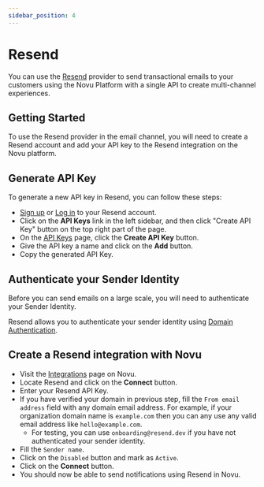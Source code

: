 ```yaml
---
sidebar_position: 4
---
```


# Resend

You can use the [Resend](https://resend.com/) provider to send transactional emails to your customers using the Novu Platform with a single API to create multi-channel experiences.

## Getting Started

To use the Resend provider in the email channel, you will need to create a Resend account and add your API key to the Resend integration on the Novu platform.

## Generate API Key

To generate a new API key in Resend, you can follow these steps:

- [Sign up](https://resend.com/secret) or [Log in](https://resend.com/login) to your Resend account.
- Click on the **API Keys** link in the left sidebar, and then click "Create API Key" button on the top right part of the page.
- On the [API Keys](https://resend.com/api-keys) page, click the **Create API Key** button.
- Give the API key a name and click on the **Add** button.
- Copy the generated API Key.

## Authenticate your Sender Identity

Before you can send emails on a large scale, you will need to authenticate your Sender Identity.

Resend allows you to authenticate your sender identity using [Domain Authentication](https://resend.com/docs/dashboard/domains/introduction).

## Create a Resend integration with Novu

- Visit the [Integrations](https://web.novu.co/integrations) page on Novu.
- Locate Resend and click on the **Connect** button.
- Enter your Resend API Key.
- If you have verified your domain in previous step, fill the `From email address` field with any domain email address. For example, if your organization domain name is `example.com` then you can any use any valid email address like `hello@example.com`.
  - For testing, you can use `onboarding@resend.dev` if you have not authenticated your sender identity.
- Fill the `Sender name`.
- Click on the `Disabled` button and mark as `Active`.
- Click on the **Connect** button.
- You should now be able to send notifications using Resend in Novu.
